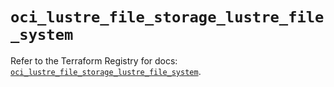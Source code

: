 # `oci_lustre_file_storage_lustre_file_system`

Refer to the Terraform Registry for docs: [`oci_lustre_file_storage_lustre_file_system`](https://registry.terraform.io/providers/hashicorp/oci/7.19.0/docs/resources/lustre_file_storage_lustre_file_system).
